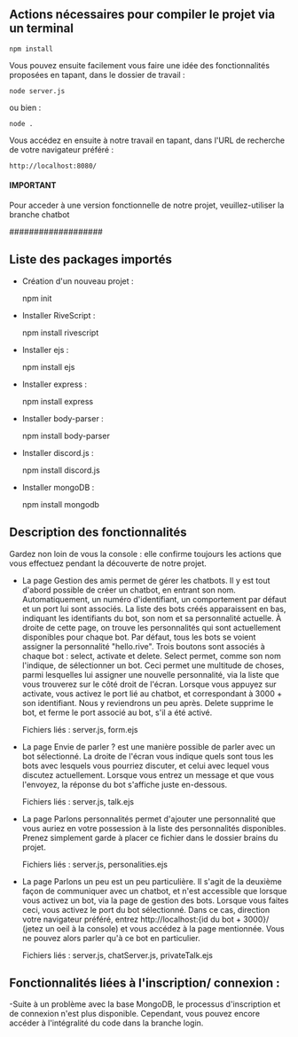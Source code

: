 ## Actions nécessaires pour compiler le projet via un terminal

	npm install


Vous pouvez ensuite facilement vous faire une idée des fonctionnalités proposées en tapant, dans le dossier de travail :

	node server.js
	
ou bien :

	node .

Vous accédez en ensuite à notre travail en tapant, dans l'URL de recherche de votre navigateur préféré :

	http://localhost:8080/

#### IMPORTANT ####
	
Pour acceder à une version fonctionnelle de notre projet, veuillez-utiliser la branche chatbot

###################
	
## Liste des packages importés

 - Création d'un nouveau projet :
 
 	npm init
 	
 - Installer RiveScript :
 
 	npm install rivescript
 
 - Installer ejs :
 
 	npm install ejs
 
 - Installer express :
 
 	npm install express
 
 - Installer body-parser :
 
 	npm install body-parser
 	
 - Installer discord.js :
 
 	npm install discord.js
 	
 - Installer mongoDB :
	
	npm install mongodb
 	
 

## Description des fonctionnalités

Gardez non loin de vous la console : elle confirme toujours les actions que vous effectuez pendant la découverte de notre projet.


 - La page Gestion des amis permet de gérer les chatbots. Il y est tout d'abord possible de créer un chatbot, en entrant son nom. Automatiquement, un numéro d'identifiant, un comportement par défaut et un port lui sont associés. La liste des bots créés apparaissent en bas, indiquant les identifiants du bot, son nom et sa personnalité actuelle. À droite de cette page, on trouve les personnalités qui sont actuellement disponibles pour chaque bot. Par défaut, tous les bots se voient assigner la personnalité "hello.rive".
   Trois boutons sont associés à chaque bot : select, activate et delete.
   Select permet, comme son nom l'indique, de sélectionner un bot. Ceci permet une multitude de choses, parmi lesquelles lui assigner une nouvelle personnalité, via la liste que vous trouverez sur le côté droit de l'écran.
   Lorsque vous appuyez sur activate, vous activez le port lié au chatbot, et correspondant à 3000 + son identifiant. Nous y reviendrons un peu après.
   Delete supprime le bot, et ferme le port associé au bot, s'il a été activé.
   
   Fichiers liés : server.js, form.ejs


 - La page Envie de parler ? est une manière possible de parler avec un bot sélectionné. La droite de l'écran vous indique quels sont tous les bots avec lesquels vous pourriez discuter, et celui avec lequel vous discutez actuellement. Lorsque vous entrez un message et que vous l'envoyez, la réponse du bot s'affiche juste en-dessous.
 
   Fichiers liés : server.js, talk.ejs


 - La page Parlons personnalités permet d'ajouter une personnalité que vous auriez en votre possession à la liste des personnalités disponibles. Prenez simplement garde à placer ce fichier dans le dossier brains du projet.
   
   Fichiers liés : server.js, personalities.ejs
   
   
 - La page Parlons un peu est un peu particulière. Il s'agit de la deuxième façon de communiquer avec un chatbot, et n'est accessible que lorsque vous activez un bot, via la page de gestion des bots. Lorsque vous faites ceci, vous activez le port du bot sélectionné. Dans ce cas, direction votre navigateur préféré, entrez http://localhost:{id du bot + 3000}/ (jetez un oeil à la console) et vous accédez à la page mentionnée. Vous ne pouvez alors parler qu'à ce bot en particulier.
   
   Fichiers liés : server.js, chatServer.js, privateTalk.ejs

## Fonctionnalités liées à l'inscription/ connexion : 

-Suite à un problème avec la base MongoDB, le processus d'inscription et de connexion n'est plus disponible. Cependant, vous pouvez encore accéder à l'intégralité du code dans la branche login.
